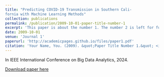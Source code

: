 ```yaml
---
title: "Predicting COVID-19 Transmission in Southern Cali-
fornia with Machine Learning Methods"
collection: publications
permalink: /publication/2009-10-01-paper-title-number-1
excerpt: 'This paper is about the number 1. The number 2 is left for future work.'
date: 2009-10-01
venue: 'Journal 1'
paperurl: 'http://academicpages.github.io/files/paper1.pdf'
citation: 'Your Name, You. (2009). &quot;Paper Title Number 1.&quot; <i>Journal 1</i>. 1(1).'
---
```

In IEEE International Conference on Big Data Analytics, 2024.

[Download paper here](http://academicpages.github.io/files/paper1.pdf)

